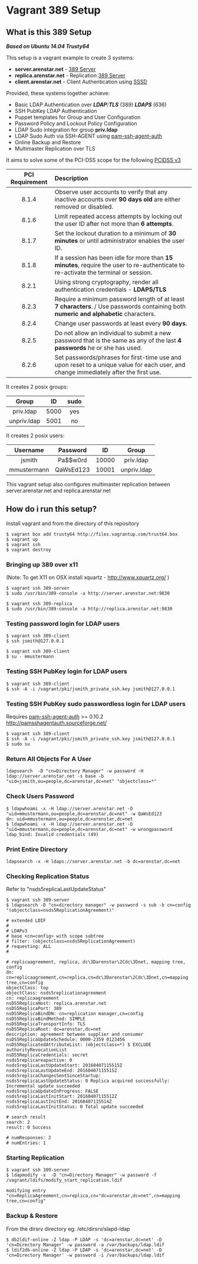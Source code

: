 # Vagrant 389 Setup

## What is this 389 Setup

___Based on Ubuntu 14.04 Trusty64___

This setup is a vagrant example to create 3 systems:

* **server.arenstar.net**  - [389 Server](http://directory.fedoraproject.org/ "389 Server")
* **replica.arenstar.net** - Replication [389 Server](http://directory.fedoraproject.org/ "389 Server")
* **client.arenstar.net**  - Client Authentication using [SSSD](https://fedorahosted.org/sssd/ "SSSD")

Provided, these systems together achieve:

* Basic LDAP Authentication over **_LDAP_**/**_TLS_** (389) **_LDAPS_** (636)
* SSH PubKey LDAP Authentication
* Puppet templates for Group and User Configuration
* Password Policy and Lockout Policy Configuration
* LDAP Sudo integration for group **priv.ldap**
* LDAP Sudo Auth via SSH-AGENT using [pam-ssh-agent-auth](http://pamsshagentauth.sourceforge.net/ "pam-ssh-agent-auth")
* Online Backup and Restore
* Multimaster Replication over TLS

It aims to solve some of the PCI-DSS scope for the following [PCIDSS v3](https://www.pcisecuritystandards.org/documents/PCI_DSS_v3.pdf "PCIDSS v3")

| PCI Requirement | Description |
| :---: | :--- |
| 8.1.4 | Observe user accounts to verify that any inactive accounts over **90 days old** are either removed or disabled. |
| 8.1.6 | Limit repeated access attempts by locking out the user ID after not more than **6 attempts**. |
| 8.1.7 | Set the lockout duration to a minimum of **30 minutes** or until administrator enables the user ID. |
| 8.1.8 | If a session has been idle for more than **15 minutes**, require the user to re-authenticate to re-activate the terminal or session. |
| 8.2.1 | Using strong cryptography, render all authentication credentials - **LDAPS/TLS** |
| 8.2.3 | Require a minimum password length of at least **7 characters**. / Use passwords containing both **numeric and alphabetic** characters. |
| 8.2.4 | Change user passwords at least every **90 days**. |
| 8.2.5 | Do not allow an individual to submit a new password that is the same as any of the last **4 passwords** he or she has used. |
| 8.2.6 | Set passwords/phrases for first-time use and upon reset to a unique value for each user, and change immediately after the first use. |


It creates 2 posix groups:

| Group |  ID   | sudo  |
| :---: | :---: | :---: |
| priv.ldap | 5000  | yes |
| unpriv.ldap | 5001  | no |

It creates 2 posix users:

| Username    | Password  | ID    | Group       |
| :---------: | :-------: | :---: | :---------: |
| jsmith      | Pa$$w0rd  | 10000 | priv.ldap   |
| mmustermann | QaWsEd123 | 10001 | unpriv.ldap |



This vagrant setup also configures multimaster replication between
server.arenstar.net and replica.arenstar.net 

## How do i run this setup?

Install vagrant and from the directory of this repository

```
$ vagrant box add trusty64 http://files.vagrantup.com/trust64.box
$ vagrant up
$ vagrant ssh
$ vagrant destroy
```

### Bringing up 389 over x11 ###
(Note: To get X11 on OSX install xquartz - http://www.xquartz.org/ )
```
$ vagrant ssh 389-server
$ sudo /usr/bin/389-console -a http://server.arenstar.net:9830

$ vagrant ssh 389-replica
$ sudo /usr/bin/389-console -a http://replica.arenstar.net:9830
```

### Testing password login for LDAP users
```
$ vagrant ssh 389-client
$ ssh jsmith@127.0.0.1 

$ vagrant ssh 389-client
$ su - mmustermann
```

### Testing SSH PubKey login for LDAP users
```
$ vagrant ssh 389-client
$ ssh -A -i /vagrant/pki/jsmith_private_ssh.key jsmith@127.0.0.1
```

### Testing SSH PubKey sudo passwordless login for LDAP users
Requires [pam-ssh-agent-auth](http://ppa.launchpad.net/cpick/pam-ssh-agent-auth/ubuntu/pool/main/p/pam-ssh-agent-auth/pam-ssh-agent-auth_0.10.2-0ubuntu0ppa1_amd64.deb"pam-ssh-agent-auth") >= 0.10.2 
http://pamsshagentauth.sourceforge.net/

```
$ vagrant ssh 389-client
$ ssh -A -i /vagrant/pki/jsmith_private_ssh.key jsmith@127.0.0.1
$ sudo su
```

### Return All Objects For A User
```
ldapsearch  -D "cn=Directory Manager" -w password -H ldap://server.arenstar.net -s base -b "uid=jsmith,ou=people,dc=arenstar,dc=net" "objectclass=*"
```


### Check Users Password
```
$ ldapwhoami -x -H ldap://server.arenstar.net -D "uid=mmustermann,ou=people,dc=arenstar,dc=net" -w QaWsEd123
dn: uid=mmustermann,ou=people,dc=arenstar,dc=net
$ ldapwhoami -x -H ldap://server.arenstar.net -D "uid=mmustermann,ou=people,dc=arenstar,dc=net" -w wrongpassword
ldap_bind: Invalid credentials (49)
```

### Print Entire Directory
```
ldapsearch -x -H ldaps://server.arenstar.net -b dc=arenstar,dc=net
```

### Checking Replication Status
Refer to "nsds5replicaLastUpdateStatus"
```
$ vagrant ssh 389-server
$ ldapsearch -D "cn=directory manager" -w password -s sub -b cn=config "(objectclass=nsds5ReplicationAgreement)"

# extended LDIF
#
# LDAPv3
# base <cn=config> with scope subtree
# filter: (objectclass=nsds5ReplicationAgreement)
# requesting: ALL
#

# replicaagreement, replica, dc\3Darenstar\2Cdc\3Dnet, mapping tree, config
dn: cn=replicaagreement,cn=replica,cn=dc\3Darenstar\2Cdc\3Dnet,cn=mapping tree,cn=config
objectClass: top
objectClass: nsds5replicationagreement
cn: replicaagreement
nsDS5ReplicaHost: replica.arenstar.net
nsDS5ReplicaPort: 389
nsDS5ReplicaBindDN: cn=replication manager,cn=config
nsDS5ReplicaBindMethod: SIMPLE
nsDS5ReplicaTransportInfo: TLS
nsDS5ReplicaRoot: dc=arenstar,dc=net
description: agreement between supplier and consumer
nsDS5ReplicaUpdateSchedule: 0000-2359 0123456
nsDS5ReplicatedAttributeList: (objectclass=*) $ EXCLUDE authorityRevocationList
nsDS5ReplicaCredentials: secret
nsds5replicareapactive: 0
nsds5replicaLastUpdateStart: 20160407115515Z
nsds5replicaLastUpdateEnd: 20160407115515Z
nsds5replicaChangesSentSinceStartup:
nsds5replicaLastUpdateStatus: 0 Replica acquired successfully: Incremental update succeeded
nsds5replicaUpdateInProgress: FALSE
nsds5replicaLastInitStart: 20160407115512Z
nsds5replicaLastInitEnd: 20160407115514Z
nsds5replicaLastInitStatus: 0 Total update succeeded

# search result
search: 2
result: 0 Success

# numResponses: 2
# numEntries: 1
```

### Starting Replication 
```
$ vagrant ssh 389-server
$ ldapmodify -x  -D "cn=Directory Manager" -w password -f /vagrant/ldifs/modify_start_replication.ldif

modifying entry "cn=ReplicaAgreement,cn=replica,cn="dc=arenstar,dc=net",cn=mapping tree,cn=config"
```


### Backup & Restore
From the dirsrv directory eg: /etc/dirsrv/slapd-ldap
``` 
$ db2ldif-online -Z ldap -P LDAP -s 'dc=arenstar,dc=net' -D 'cn=Directory Manager' -w password -a /var/backups/ldap.ldif
$ ldif2db-online -Z ldap -P LDAP -s 'dc=arenstar,dc=net' -D 'cn=Directory Manager' -w password -i /var/backups/ldap.ldif
```
